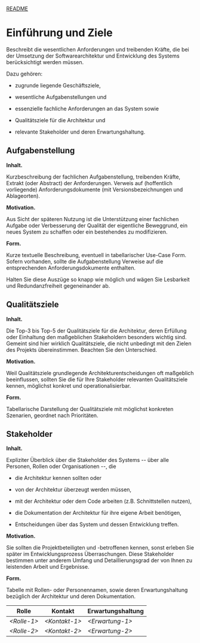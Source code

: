 [README](/README.md)

Einführung und Ziele
====================

Beschreibt die wesentlichen Anforderungen und treibenden Kräfte, die bei
der Umsetzung der Softwarearchitektur und Entwicklung des Systems
berücksichtigt werden müssen.

Dazu gehören:

-   zugrunde liegende Geschäftsziele,

-   wesentliche Aufgabenstellungen und

-   essenzielle fachliche Anforderungen an das System sowie

-   Qualitätsziele für die Architektur und

-   relevante Stakeholder und deren Erwartungshaltung.

Aufgabenstellung
----------------

**Inhalt.**

Kurzbeschreibung der fachlichen Aufgabenstellung, treibenden Kräfte,
Extrakt (oder Abstract) der Anforderungen. Verweis auf (hoffentlich
vorliegende) Anforderungsdokumente (mit Versionsbezeichnungen und
Ablageorten).

**Motivation.**

Aus Sicht der späteren Nutzung ist die Unterstützung einer fachlichen
Aufgabe oder Verbesserung der Qualität der eigentliche Beweggrund, ein
neues System zu schaffen oder ein bestehendes zu modifizieren.

**Form.**

Kurze textuelle Beschreibung, eventuell in tabellarischer Use-Case Form.
Sofern vorhanden, sollte die Aufgabenstellung Verweise auf die
entsprechenden Anforderungsdokumente enthalten.

Halten Sie diese Auszüge so knapp wie möglich und wägen Sie Lesbarkeit
und Redundanzfreiheit gegeneinander ab.

Qualitätsziele
--------------

**Inhalt.**

Die Top-3 bis Top-5 der Qualitätsziele für die Architektur, deren
Erfüllung oder Einhaltung den maßgeblichen Stakeholdern besonders
wichtig sind. Gemeint sind hier wirklich Qualitätsziele, die nicht
unbedingt mit den Zielen des Projekts übereinstimmen. Beachten Sie den
Unterschied.

**Motivation.**

Weil Qualitätsziele grundlegende Architekturentscheidungen oft
maßgeblich beeinflussen, sollten Sie die für Ihre Stakeholder relevanten
Qualitätsziele kennen, möglichst konkret und operationalisierbar.

**Form.**

Tabellarische Darstellung der Qualitätsziele mit möglichst konkreten
Szenarien, geordnet nach Prioritäten.

Stakeholder
-----------

**Inhalt.**

Expliziter Überblick über die Stakeholder des Systems -- über alle
Personen, Rollen oder Organisationen --, die

-   die Architektur kennen sollten oder

-   von der Architektur überzeugt werden müssen,

-   mit der Architektur oder dem Code arbeiten (z.B. Schnittstellen
    nutzen),

-   die Dokumentation der Architektur für ihre eigene Arbeit benötigen,

-   Entscheidungen über das System und dessen Entwicklung treffen.

**Motivation.**

Sie sollten die Projektbeteiligten und -betroffenen kennen, sonst
erleben Sie später im Entwicklungsprozess Überraschungen. Diese
Stakeholder bestimmen unter anderem Umfang und Detaillierungsgrad der
von Ihnen zu leistenden Arbeit und Ergebnisse.

**Form.**

Tabelle mit Rollen- oder Personennamen, sowie deren Erwartungshaltung
bezüglich der Architektur und deren Dokumentation.

| Rolle           | Kontakt         | Erwartungshaltung                 |
|-----------------|-----------------|-----------------------------------|
| *\<Rolle-1\>*   | *\<Kontakt-1\>* | *\<Erwartung-1\>*                 |
| *\<Rolle-2\>*   | *\<Kontakt-2\>* | *\<Erwartung-2\>*                 |
